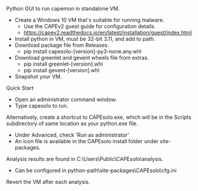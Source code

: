 Python GUI to run capemon in standalone VM.

* Create a Windows 10 VM that's suitable for running malware.
  * Use the CAPEv2 guest guide for configuration details.
  * https://capev2.readthedocs.io/en/latest/installation/guest/index.html
* Install python in VM, must be 32-bit 3.11, and add to path.
* Download package file from Releases.
  * pip install capesolo-[version]-py3-none.any.whl
* Download greenlet and gevent wheels file from extras.
  * pip install greenlet-[version].whl
  * pip install gevent-[version].whl
* Snapshot your VM.

Quick Start 
* Open an administrator command window.
* Type capesolo <return> to run.

Alternatively, create a shortcut to CAPEsolo.exe, 
which will be in the Scripts subdirectory of same location as your python.exe file. 
* Under Advanced, check 'Run as administrator'
* An icon file is available in the CAPEsolo install folder under site-packages.

Analysis results are found in C:\Users\Public\CAPEsolo\analysis.
* Can be configured in python-path\site-packages\CAPEsolo\cfg.ini

Revert the VM after each analysis.